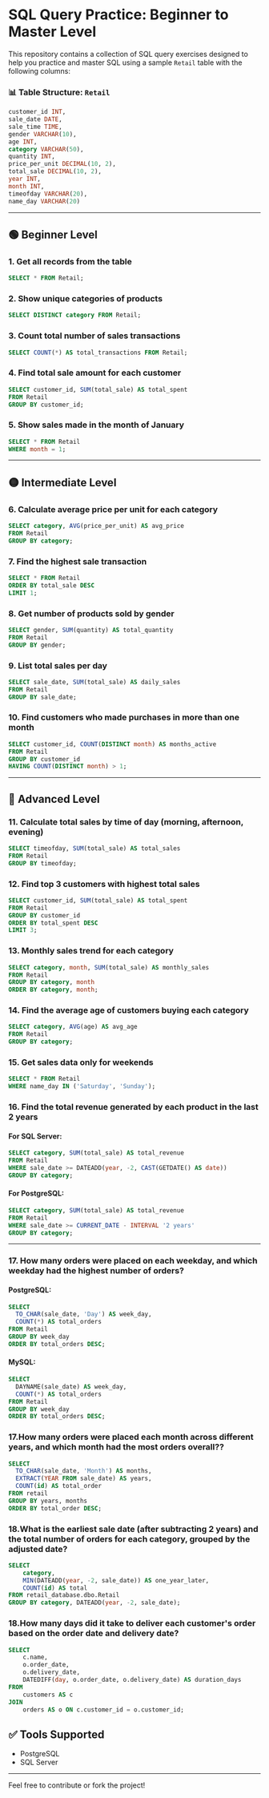 
# SQL Query Practice: Beginner to Master Level

This repository contains a collection of SQL query exercises designed to help you practice and master SQL using a sample `Retail` table with the following columns:

### 📊 Table Structure: `Retail`

```sql
customer_id INT,
sale_date DATE,
sale_time TIME,
gender VARCHAR(10),
age INT,
category VARCHAR(50),
quantity INT,
price_per_unit DECIMAL(10, 2),
total_sale DECIMAL(10, 2),
year INT,
month INT,
timeofday VARCHAR(20),
name_day VARCHAR(20)
```

---

## 🟢 Beginner Level

### 1. Get all records from the table

```sql
SELECT * FROM Retail;
```

### 2. Show unique categories of products

```sql
SELECT DISTINCT category FROM Retail;
```

### 3. Count total number of sales transactions

```sql
SELECT COUNT(*) AS total_transactions FROM Retail;
```

### 4. Find total sale amount for each customer

```sql
SELECT customer_id, SUM(total_sale) AS total_spent
FROM Retail
GROUP BY customer_id;
```

### 5. Show sales made in the month of January

```sql
SELECT * FROM Retail
WHERE month = 1;
```

---

## 🟡 Intermediate Level

### 6. Calculate average price per unit for each category

```sql
SELECT category, AVG(price_per_unit) AS avg_price
FROM Retail
GROUP BY category;
```

### 7. Find the highest sale transaction

```sql
SELECT * FROM Retail
ORDER BY total_sale DESC
LIMIT 1;
```

### 8. Get number of products sold by gender

```sql
SELECT gender, SUM(quantity) AS total_quantity
FROM Retail
GROUP BY gender;
```

### 9. List total sales per day

```sql
SELECT sale_date, SUM(total_sale) AS daily_sales
FROM Retail
GROUP BY sale_date;
```

### 10. Find customers who made purchases in more than one month

```sql
SELECT customer_id, COUNT(DISTINCT month) AS months_active
FROM Retail
GROUP BY customer_id
HAVING COUNT(DISTINCT month) > 1;
```

---

## 🔴 Advanced Level

### 11. Calculate total sales by time of day (morning, afternoon, evening)

```sql
SELECT timeofday, SUM(total_sale) AS total_sales
FROM Retail
GROUP BY timeofday;
```

### 12. Find top 3 customers with highest total sales

```sql
SELECT customer_id, SUM(total_sale) AS total_spent
FROM Retail
GROUP BY customer_id
ORDER BY total_spent DESC
LIMIT 3;
```

### 13. Monthly sales trend for each category

```sql
SELECT category, month, SUM(total_sale) AS monthly_sales
FROM Retail
GROUP BY category, month
ORDER BY category, month;
```

### 14. Find the average age of customers buying each category

```sql
SELECT category, AVG(age) AS avg_age
FROM Retail
GROUP BY category;
```

### 15. Get sales data only for weekends

```sql
SELECT * FROM Retail
WHERE name_day IN ('Saturday', 'Sunday');
```

### 16. Find the total revenue generated by each product in the last 2 years

#### For SQL Server:

```sql
SELECT category, SUM(total_sale) AS total_revenue
FROM Retail
WHERE sale_date >= DATEADD(year, -2, CAST(GETDATE() AS date))
GROUP BY category;
```

#### For PostgreSQL:

```sql
SELECT category, SUM(total_sale) AS total_revenue
FROM Retail
WHERE sale_date >= CURRENT_DATE - INTERVAL '2 years'
GROUP BY category;
```

---

### 17. How many orders were placed on each weekday, and which weekday had the highest number of orders?

#### PostgreSQL:

```sql
SELECT 
  TO_CHAR(sale_date, 'Day') AS week_day,
  COUNT(*) AS total_orders
FROM Retail
GROUP BY week_day
ORDER BY total_orders DESC;
```

#### MySQL:

```sql
SELECT 
  DAYNAME(sale_date) AS week_day,
  COUNT(*) AS total_orders
FROM Retail
GROUP BY week_day
ORDER BY total_orders DESC;
```

### 17.How many orders were placed each month across different years, and which month had the most orders overall??

```sql
SELECT 
  TO_CHAR(sale_date, 'Month') AS months,
  EXTRACT(YEAR FROM sale_date) AS years,
  COUNT(id) AS total_order
FROM retail
GROUP BY years, months
ORDER BY total_order DESC;

```
### 18.What is the earliest sale date (after subtracting 2 years) and the total number of orders for each category, grouped by the adjusted date?

```sql
SELECT 
    category,
    MIN(DATEADD(year, -2, sale_date)) AS one_year_later,
    COUNT(id) AS total
FROM retail_database.dbo.Retail
GROUP BY category, DATEADD(year, -2, sale_date);

```
### 18.How many days did it take to deliver each customer's order based on the order date and delivery date?

```sql
SELECT 
    c.name, 
    o.order_date,
    o.delivery_date,
    DATEDIFF(day, o.order_date, o.delivery_date) AS duration_days
FROM 
    customers AS c
JOIN 
    orders AS o ON c.customer_id = o.customer_id;

```

## ✅ Tools Supported

- PostgreSQL   
- SQL Server 

---

Feel free to contribute or fork the project!
